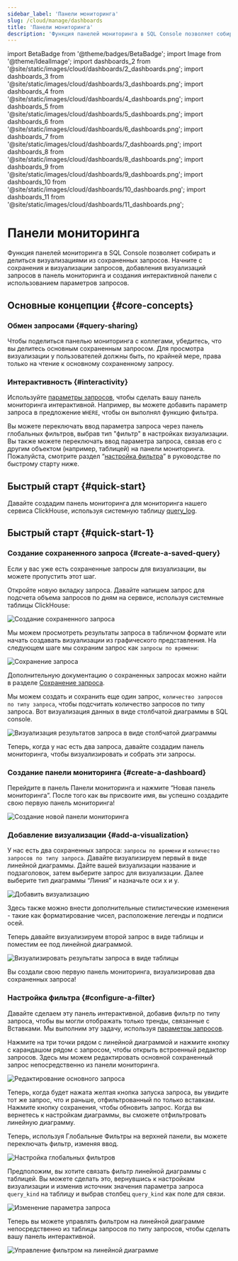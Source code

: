 ```yaml
---
sidebar_label: 'Панели мониторинга'
slug: /cloud/manage/dashboards
title: 'Панели мониторинга'
description: 'Функция панелей мониторинга в SQL Console позволяет собирать и делиться визуализациями из сохраненных запросов.'
---
```


import BetaBadge from '@theme/badges/BetaBadge';
import Image from '@theme/IdealImage';
import dashboards_2 from '@site/static/images/cloud/dashboards/2_dashboards.png';
import dashboards_3 from '@site/static/images/cloud/dashboards/3_dashboards.png';
import dashboards_4 from '@site/static/images/cloud/dashboards/4_dashboards.png';
import dashboards_5 from '@site/static/images/cloud/dashboards/5_dashboards.png';
import dashboards_6 from '@site/static/images/cloud/dashboards/6_dashboards.png';
import dashboards_7 from '@site/static/images/cloud/dashboards/7_dashboards.png';
import dashboards_8 from '@site/static/images/cloud/dashboards/8_dashboards.png';
import dashboards_9 from '@site/static/images/cloud/dashboards/9_dashboards.png';
import dashboards_10 from '@site/static/images/cloud/dashboards/10_dashboards.png';
import dashboards_11 from '@site/static/images/cloud/dashboards/11_dashboards.png';


# Панели мониторинга

<BetaBadge />

Функция панелей мониторинга в SQL Console позволяет собирать и делиться визуализациями из сохраненных запросов. Начните с сохранения и визуализации запросов, добавления визуализаций запросов в панель мониторинга и создания интерактивной панели с использованием параметров запросов.

## Основные концепции {#core-concepts}

### Обмен запросами {#query-sharing}

Чтобы поделиться панелью мониторинга с коллегами, убедитесь, что вы делитесь основным сохраненным запросом. Для просмотра визуализации у пользователей должны быть, по крайней мере, права только на чтение к основному сохраненному запросу.

### Интерактивность {#interactivity}

Используйте [параметры запросов](/sql-reference/syntax#defining-and-using-query-parameters), чтобы сделать вашу панель мониторинга интерактивной. Например, вы можете добавить параметр запроса в предложение `WHERE`, чтобы он выполнял функцию фильтра.

Вы можете переключать ввод параметра запроса через панель глобальных фильтров, выбрав тип "фильтр" в настройках визуализации. Вы также можете переключать ввод параметра запроса, связав его с другим объектом (например, таблицей) на панели мониторинга. Пожалуйста, смотрите раздел “[настройка фильтра](/cloud/manage/dashboards#configure-a-filter)” в руководстве по быстрому старту ниже.

## Быстрый старт {#quick-start}

Давайте создадим панель мониторинга для мониторинга нашего сервиса ClickHouse, используя системную таблицу [query_log](/operations/system-tables/query_log).

## Быстрый старт {#quick-start-1}

### Создание сохраненного запроса {#create-a-saved-query}

Если у вас уже есть сохраненные запросы для визуализации, вы можете пропустить этот шаг.

Откройте новую вкладку запроса. Давайте напишем запрос для подсчета объема запросов по дням на сервисе, используя системные таблицы ClickHouse:

<Image img={dashboards_2} size="md" alt="Создание сохраненного запроса" border/>

Мы можем просмотреть результаты запроса в табличном формате или начать создавать визуализации из графического представления. На следующем шаге мы сохраним запрос как `запросы по времени`:

<Image img={dashboards_3} size="md" alt="Сохранение запроса" border/>

Дополнительную документацию о сохраненных запросах можно найти в разделе [Сохранение запроса](/cloud/get-started/sql-console#saving-a-query).

Мы можем создать и сохранить еще один запрос, `количество запросов по типу запроса`, чтобы подсчитать количество запросов по типу запроса. Вот визуализация данных в виде столбчатой диаграммы в SQL console.

<Image img={dashboards_4} size="md" alt="Визуализация результатов запроса в виде столбчатой диаграммы" border/>

Теперь, когда у нас есть два запроса, давайте создадим панель мониторинга, чтобы визуализировать и собрать эти запросы.

### Создание панели мониторинга {#create-a-dashboard}

Перейдите в панель Панели мониторинга и нажмите “Новая панель мониторинга”. После того как вы присвоите имя, вы успешно создадите свою первую панель мониторинга!

<Image img={dashboards_5} size="md" alt="Создание новой панели мониторинга" border/>

### Добавление визуализации {#add-a-visualization}

У нас есть два сохраненных запроса: `запросы по времени` и `количество запросов по типу запроса`. Давайте визуализируем первый в виде линейной диаграммы. Дайте вашей визуализации название и подзаголовок, затем выберите запрос для визуализации. Далее выберите тип диаграммы “Линия” и назначьте оси x и y.

<Image img={dashboards_6} size="md" alt="Добавить визуализацию" border/>

Здесь также можно внести дополнительные стилистические изменения - такие как форматирование чисел, расположение легенды и подписи осей.

Теперь давайте визуализируем второй запрос в виде таблицы и поместим ее под линейной диаграммой.

<Image img={dashboards_7} size="md" alt="Визуализировать результаты запроса в виде таблицы" border/>

Вы создали свою первую панель мониторинга, визуализировав два сохраненных запроса!

### Настройка фильтра {#configure-a-filter}

Давайте сделаем эту панель интерактивной, добавив фильтр по типу запроса, чтобы вы могли отображать только тренды, связанные с Вставками. Мы выполним эту задачу, используя [параметры запросов](/sql-reference/syntax#defining-and-using-query-parameters).

Нажмите на три точки рядом с линейной диаграммой и нажмите кнопку с карандашом рядом с запросом, чтобы открыть встроенный редактор запросов. Здесь мы можем редактировать основной сохраненный запрос непосредственно из панели мониторинга.

<Image img={dashboards_8} size="md" alt="Редактирование основного запроса" border/>

Теперь, когда будет нажата желтая кнопка запуска запроса, вы увидите тот же запрос, что и раньше, отфильтрованный по только вставкам. Нажмите кнопку сохранения, чтобы обновить запрос. Когда вы вернетесь к настройкам диаграммы, вы сможете отфильтровать линейную диаграмму.

Теперь, используя Глобальные Фильтры на верхней панели, вы можете переключать фильтр, изменяя ввод.

<Image img={dashboards_9} size="md" alt="Настройка глобальных фильтров" border/>

Предположим, вы хотите связать фильтр линейной диаграммы с таблицей. Вы можете сделать это, вернувшись к настройкам визуализации и изменив источник значения параметра запроса `query_kind` на таблицу и выбрав столбец `query_kind` как поле для связи.

<Image img={dashboards_10} size="md" alt="Изменение параметра запроса" border/>

Теперь вы можете управлять фильтром на линейной диаграмме непосредственно из таблицы запросов по типу запросов, чтобы сделать вашу панель интерактивной.

<Image img={dashboards_11} size="md" alt="Управление фильтром на линейной диаграмме" border/>

